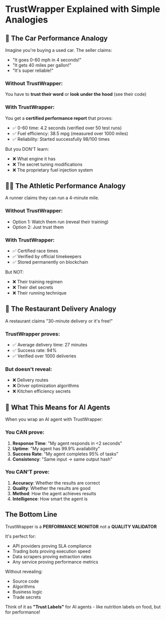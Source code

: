# TrustWrapper Explained with Simple Analogies

## 🚗 The Car Performance Analogy

Imagine you're buying a used car. The seller claims:
- "It goes 0-60 mph in 4 seconds!"
- "It gets 40 miles per gallon!"
- "It's super reliable!"

### Without TrustWrapper:
You have to **trust their word** or **look under the hood** (see their code)

### With TrustWrapper:
You get a **certified performance report** that proves:
- ✅ 0-60 time: 4.2 seconds (verified over 50 test runs)
- ✅ Fuel efficiency: 38.5 mpg (measured over 1000 miles)
- ✅ Reliability: Started successfully 98/100 times

But you DON'T learn:
- ❌ What engine it has
- ❌ The secret tuning modifications
- ❌ The proprietary fuel injection system

## 🏃‍♂️ The Athletic Performance Analogy

A runner claims they can run a 4-minute mile.

### Without TrustWrapper:
- Option 1: Watch them run (reveal their training)
- Option 2: Just trust them

### With TrustWrapper:
- ✅ Certified race times
- ✅ Verified by official timekeepers
- ✅ Stored permanently on blockchain

But NOT:
- ❌ Their training regimen
- ❌ Their diet secrets
- ❌ Their running technique

## 🍔 The Restaurant Delivery Analogy

A restaurant claims "30-minute delivery or it's free!"

### TrustWrapper proves:
- ✅ Average delivery time: 27 minutes
- ✅ Success rate: 94%
- ✅ Verified over 1000 deliveries

### But doesn't reveal:
- ❌ Delivery routes
- ❌ Driver optimization algorithms
- ❌ Kitchen efficiency secrets

## 🤖 What This Means for AI Agents

When you wrap an AI agent with TrustWrapper:

### You CAN prove:
1. **Response Time**: "My agent responds in <2 seconds"
2. **Uptime**: "My agent has 99.9% availability"
3. **Success Rate**: "My agent completes 95% of tasks"
4. **Consistency**: "Same input → same output hash"

### You CAN'T prove:
1. **Accuracy**: Whether the results are correct
2. **Quality**: Whether the results are good
3. **Method**: How the agent achieves results
4. **Intelligence**: How smart the agent is

## The Bottom Line

TrustWrapper is a **PERFORMANCE MONITOR** not a **QUALITY VALIDATOR**

It's perfect for:
- API providers proving SLA compliance
- Trading bots proving execution speed
- Data scrapers proving extraction rates
- Any service proving performance metrics

Without revealing:
- Source code
- Algorithms
- Business logic
- Trade secrets

Think of it as **"Trust Labels"** for AI agents - like nutrition labels on food, but for performance!
